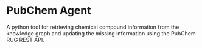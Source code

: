 # PubChem Agent
A python tool for retrieving chemical compound information from the knowledge graph and updating the missing information using the PubChem RUG REST API.